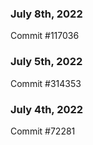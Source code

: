 ### July 8th, 2022

Commit #117036

### July 5th, 2022

Commit #314353


### July 4th, 2022

Commit #72281
